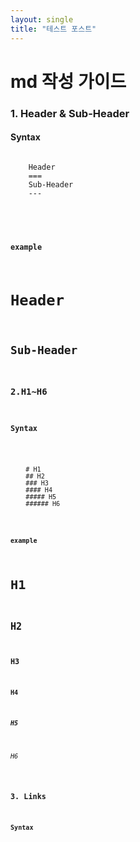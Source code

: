 ```yaml
---
layout: single
title: "테스트 포스트"
---
```


# md 작성 가이드


### 1. Header & Sub-Header

#### Syntax
  <pre><code>
    Header
    ===
    Sub-Header
    ---
  </Pre>
#### example
Header
===
Sub-Header
---

### 2.H1~H6

#### Syntax
<pre><code>
    # H1
    ## H2
    ### H3
    #### H4
    ##### H5
    ###### H6
</pre>

#### example

# H1
## H2
### H3
#### H4
##### H5
###### H6

### 3. Links

#### Syntax





